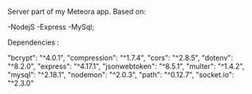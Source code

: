 Server part of my Meteora app. 
Based on: 

-NodejS
-Express
-MySql;

Dependencies :

"bcrypt": "^4.0.1",
"compression": "^1.7.4",
"cors": "^2.8.5",
"dotenv": "^8.2.0",
"express": "^4.17.1",
"jsonwebtoken": "^8.5.1",
"multer": "^1.4.2",
"mysql": "^2.18.1",
"nodemon": "^2.0.3",
"path": "^0.12.7",
"socket.io": "^2.3.0"

